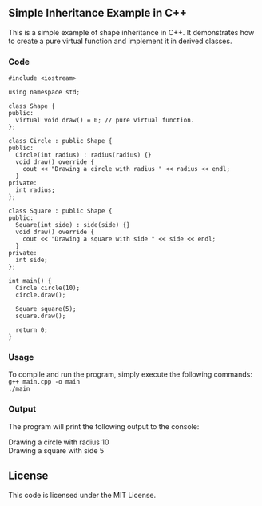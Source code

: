 ## Simple Inheritance Example in C++

This is a simple example of shape inheritance in C++. It demonstrates how to create a pure virtual function and implement it in derived classes.

### Code 

```
#include <iostream>

using namespace std;

class Shape {
public:
  virtual void draw() = 0; // pure virtual function.
};

class Circle : public Shape {
public:
  Circle(int radius) : radius(radius) {}
  void draw() override {
    cout << "Drawing a circle with radius " << radius << endl;
  }
private:
  int radius;
};

class Square : public Shape {
public:
  Square(int side) : side(side) {}
  void draw() override {
    cout << "Drawing a square with side " << side << endl;
  }
private:
  int side;
};

int main() {
  Circle circle(10);
  circle.draw();

  Square square(5);
  square.draw();

  return 0;
}
```
### Usage

To compile and run the program, simply execute the following commands: </br>
 `g++ main.cpp -o main ` </br>
`./main`

### Output

The program will print the following output to the console:

Drawing a circle with radius 10 </br>
Drawing a square with side 5  </br>

## License
This code is licensed under the MIT License.


